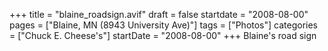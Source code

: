 +++
title = "blaine_roadsign.avif"
draft = false
startdate = "2008-08-00"
pages = ["Blaine, MN (8943 University Ave)"]
tags = ["Photos"]
categories = ["Chuck E. Cheese's"]
startDate = "2008-08-00"
+++
Blaine's road sign
